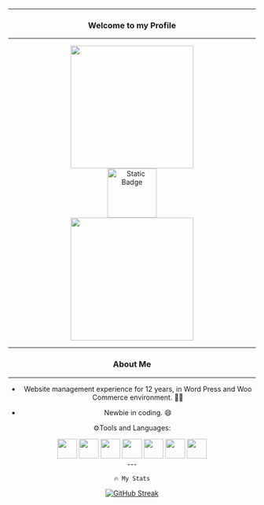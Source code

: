 ---
<div align="center"> 
  
  ### Welcome to my Profile

  ---
<div align="center"> 

  <img src="https://media2.giphy.com/media/v1.Y2lkPTc5MGI3NjExbnU4cnZndWRqb3RkM2k0aWZsenF5MGtvazY1YXB4bXQweHVmNm56aCZlcD12MV9pbnRlcm5hbF9naWZfYnlfaWQmY3Q9Zw/wcgn5fVDjvR7pdvz4C/giphy.gif" width=250 />

 <div>
   
  <a href="https://www.linkedin.com/in/karagiannidischristo-karagiannidis-611666369/" target="_blank">
  <img alt="Static Badge" src="https://img.shields.io/badge/Linked%20In-blue" width="100" />
</a>

</div>


  <div align="center">

  <img src="https://komarev.com/ghpvc/?username=ChristopherKaragiannidis&Style=flat-square&color=blue" width=250 alt=""/>

   </div>
   
   <div align="center"> 
     
   ---
   
### About Me

   ---

   </div>

   - Website management experience for 12 years, in Word Press and Woo Commerce environment. 👨‍🎨

   - Newbie in coding. 😄

</div>

⚙️Tools and Languages:
<div>
  <img src="https://cdn.jsdelivr.net/gh/devicons/devicon@latest/icons/wordpress/wordpress-plain.svg" width=40 height=40 />
  <img src="https://cdn.jsdelivr.net/gh/devicons/devicon@latest/icons/woocommerce/woocommerce-original-wordmark.svg" width=40 height=40 />
  <img src="https://cdn.jsdelivr.net/gh/devicons/devicon@latest/icons/html5/html5-original-wordmark.svg" width=40 height=40 />
  <img src="https://cdn.jsdelivr.net/gh/devicons/devicon@latest/icons/css3/css3-original-wordmark.svg" width=40 height=40 />
  <img src="https://cdn.jsdelivr.net/gh/devicons/devicon@latest/icons/javascript/javascript-plain.svg" width=40 height=40 />
  <img src="https://cdn.jsdelivr.net/gh/devicons/devicon@latest/icons/php/php-original.svg" width=40 height=40 />
  <img src="https://cdn.jsdelivr.net/gh/devicons/devicon@latest/icons/mysql/mysql-original-wordmark.svg" width=40 height=40 />

  </div>

  <div>
    ---

    🔥 My Stats
    
   <a href="https://git.io/streak-stats">
  <img src="https://streak-stats.demolab.com?user=ChristopherKaragiannidis&theme=transparent&hide_border=true" alt="GitHub Streak" />
</a>
 

   

   </div>
